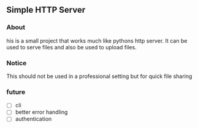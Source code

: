 ## Simple HTTP Server


### About
his is a small project that works much like pythons http server.
It can be used to serve files and also be used to upload files.

### Notice
This should not be used in a professional setting but for quick file sharing


### future
- [ ] cli
- [ ] better error handling
- [ ] authentication
